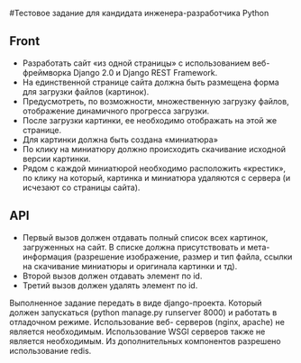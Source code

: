 #Тестовое задание для кандидата инженера-разработчика Python
## Front
- Разработать сайт «из одной страницы» с использованием веб-фреймворка Django 2.0 и
Django REST Framework.
- На единственной странице сайта должна быть размещена форма для загрузки файлов (картинок).
- Предусмотреть, по возможности, множественную загрузку файлов, 
отображение динамичного прогресса загрузки. 
- После загрузки картинки, ее необходимо отображать на этой же странице.
- Для картинки должна быть создана «миниатюра» 
- По клику на миниатюру должно происходить скачивание исходной версии картинки.
- Рядом с каждой миниатюрой необходимо расположить «крестик», по клику на который,
картинка и миниатюра удаляются с сервера (и исчезают со страницы сайта).

## API 
- Первый вызов должен отдавать полный список всех картинок, загруженных на сайт. В списке должна присутствовать и мета-информация 	(разрешение изображение, размер и тип файла, ссылки на скачивание миниатюры и
оригинала картинки и тд). 
- Второй вызов должен отдавать элемент по id. 
- Третий вызов должен удалять элемент по id.

Выполненное задание передать в виде django-проекта. Который должен запускаться
(python manage.py runserver 8000) и работать в отладочном режиме. Использование веб-
серверов (nginx, apache) не является необходимым. Использование WSGI серверов также
не является необходимым. Из дополнительных компонентов разрешено использование
redis.
